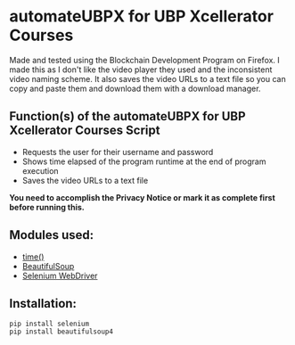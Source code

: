 <!-- @format -->

# automateUBPX for UBP Xcellerator Courses

Made and tested using the Blockchain Development Program on Firefox.
I made this as I don't like the video player they used and the inconsistent video naming scheme. It also saves the video URLs to a text file so you can copy and paste them and download them with a download manager.

## Function(s) of the automateUBPX for UBP Xcellerator Courses Script

-   Requests the user for their username and password
-   Shows time elapsed of the program runtime at the end of program execution
-   Saves the video URLs to a text file

**You need to accomplish the Privacy Notice or mark it as complete first before running this.**

## Modules used:

-   [time()](https://docs.python.org/3/library/time.html)
-   [BeautifulSoup](https://www.crummy.com/software/BeautifulSoup/bs4/doc/)
-   [Selenium WebDriver](https://www.selenium.dev/documentation/webdriver/)

## Installation:

```
pip install selenium
pip install beautifulsoup4
```
